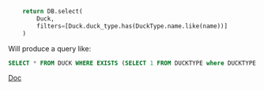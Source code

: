 ```py
    return DB.select(
        Duck,
        filters=[Duck.duck_type.has(DuckType.name.like(name))]
    )
```

Will produce a query like:

```sql
SELECT * FROM DUCK WHERE EXISTS (SELECT 1 FROM DUCKTYPE where DUCKTYPE.id==DUCK.ducktype_id and DUCKTYPE.name=name)
```

[Doc](https://www.kite.com/python/docs/sqlalchemy.orm.properties.RelationshipProperty.Comparator.has)